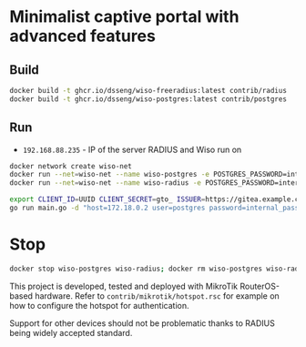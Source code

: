 # Minimalist captive portal with advanced features

## Build

```bash
docker build -t ghcr.io/dsseng/wiso-freeradius:latest contrib/radius
docker build -t ghcr.io/dsseng/wiso-postgres:latest contrib/postgres
```

## Run

- `192.168.88.235` - IP of the server RADIUS and Wiso run on

```bash
docker network create wiso-net
docker run --net=wiso-net --name wiso-postgres -e POSTGRES_PASSWORD=internal_pass -d ghcr.io/dsseng/wiso-postgres:latest
docker run --net=wiso-net --name wiso-radius -e POSTGRES_PASSWORD=internal_pass -e RADIUS_SECRET=mikrotik -p 1812-1813:1812-1813/udp --tmpfs /var/log/radius -d ghcr.io/dsseng/wiso-freeradius:latest
```

```bash
export CLIENT_ID=UUID CLIENT_SECRET=gto_ ISSUER=https://gitea.example.com/
go run main.go -d "host=172.18.0.2 user=postgres password=internal_pass dbname=radius port=5432 sslmode=disable" web -u http://192.168.88.235:8989/
```

# Stop

```bash
docker stop wiso-postgres wiso-radius; docker rm wiso-postgres wiso-radius
```

This project is developed, tested and deployed with MikroTik RouterOS-based hardware.
Refer to `contrib/mikrotik/hotspot.rsc` for example on how to configure the hotspot for authentication.

Support for other devices should not be problematic thanks to RADIUS being widely accepted standard.
